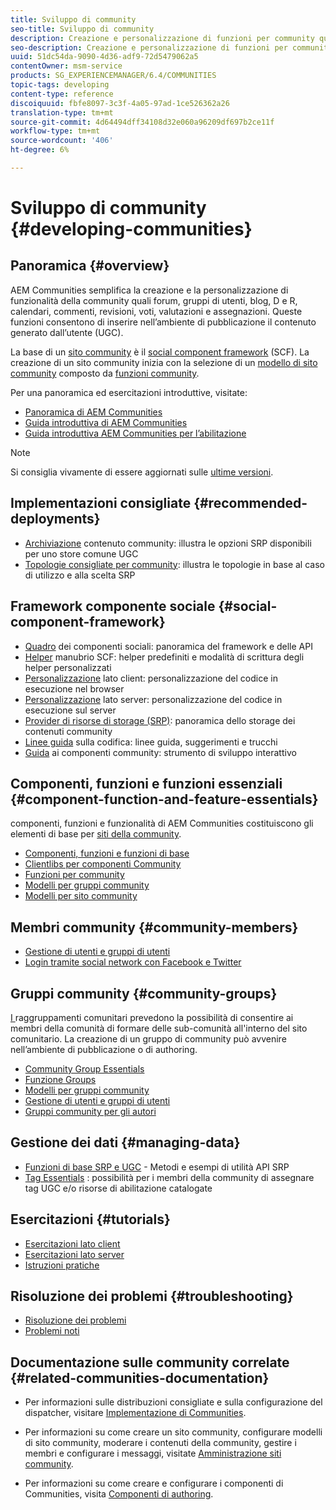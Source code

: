 ```yaml
---
title: Sviluppo di community
seo-title: Sviluppo di community
description: Creazione e personalizzazione di funzioni per community quali forum, gruppi di utenti e altro
seo-description: Creazione e personalizzazione di funzioni per community quali forum, gruppi di utenti e altro
uuid: 51dc54da-9090-4d36-adf9-72d5479062a5
contentOwner: msm-service
products: SG_EXPERIENCEMANAGER/6.4/COMMUNITIES
topic-tags: developing
content-type: reference
discoiquuid: fbfe8097-3c3f-4a05-97ad-1ce526362a26
translation-type: tm+mt
source-git-commit: 4d64494dff34108d32e060a96209df697b2ce11f
workflow-type: tm+mt
source-wordcount: '406'
ht-degree: 6%

---
```



# Sviluppo di community {#developing-communities}

## Panoramica {#overview}

 AEM Communities semplifica la creazione e la personalizzazione di funzionalità della community quali forum, gruppi di utenti, blog, D e R, calendari, commenti, revisioni, voti, valutazioni e assegnazioni. Queste funzioni consentono di inserire nell’ambiente di pubblicazione il contenuto generato dall’utente (UGC).

La base di un [sito community](overview.md#communitiessites) è il [social component framework](scf.md) (SCF). La creazione di un sito community inizia con la selezione di un [modello di sito community](sites-console.md) composto da [funzioni community](functions.md).

Per una panoramica ed esercitazioni introduttive, visitate:

* [ Panoramica di AEM Communities](overview.md)
* [Guida introduttiva di AEM Communities](getting-started.md)
* [Guida introduttiva  AEM Communities per l’abilitazione](getting-started-enablement.md)

>[!NOTE]
>
>Si consiglia vivamente di essere aggiornati sulle [ultime versioni](deploy-communities.md#latest-releases).

## Implementazioni consigliate {#recommended-deployments}

* [Archiviazione](working-with-srp.md) contenuto community: illustra le opzioni SRP disponibili per uno store comune UGC
* [Topologie consigliate per community](topologies.md): illustra le topologie in base al caso di utilizzo e alla scelta SRP

## Framework componente sociale {#social-component-framework}

* [Quadro](scf.md) dei componenti sociali: panoramica del framework e delle API
* [Helper](handlebars-helpers.md) manubrio SCF: helper predefiniti e modalità di scrittura degli helper personalizzati
* [Personalizzazione](client-customize.md) lato client: personalizzazione del codice in esecuzione nel browser
* [Personalizzazione](server-customize.md) lato server: personalizzazione del codice in esecuzione sul server
* [Provider di risorse di storage (SRP)](srp.md): panoramica dello storage dei contenuti community
* [Linee guida](code-guide.md) sulla codifica: linee guida, suggerimenti e trucchi
* [Guida](components-guide.md) ai componenti community: strumento di sviluppo interattivo

## Componenti, funzioni e funzioni essenziali {#component-function-and-feature-essentials}

 componenti, funzioni e funzionalità di AEM Communities costituiscono gli elementi di base per [siti della community](sites-console.md).

* [Componenti, funzioni e funzioni di base](essentials.md)
* [Clientlibs per componenti Community](clientlibs.md)
* [Funzioni per community](functions.md)
* [Modelli per gruppi community](tools-groups.md)
* [Modelli per sito community](sites.md)

## Membri community {#community-members}

* [Gestione di utenti e gruppi di utenti](users.md)
* [Login tramite social network con Facebook e Twitter](social-login.md)

## Gruppi community {#community-groups}

[I ](overview.md#communitygroups) raggruppamenti comunitari prevedono la possibilità di consentire ai membri della comunità di formare delle sub-comunità all&#39;interno del sito comunitario. La creazione di un gruppo di community può avvenire nell’ambiente di pubblicazione o di authoring.

* [Community Group Essentials](essentials-groups.md)
* [Funzione Groups](functions.md#groups-function)
* [Modelli per gruppi community](tools-groups.md)
* [Gestione di utenti e gruppi di utenti](users.md)
* [Gruppi community per gli autori](creating-groups.md)

## Gestione dei dati {#managing-data}

* [Funzioni di base SRP e UGC](srp-and-ugc.md)  - Metodi e esempi di utilità API SRP
* [Tag Essentials](tag.md) : possibilità per i membri della community di assegnare tag UGC e/o risorse di abilitazione catalogate

## Esercitazioni {#tutorials}

* [Esercitazioni lato client](tutorials.md#client-side-customization)
* [Esercitazioni lato server](tutorials.md#server-side-customization)
* [Istruzioni pratiche](tutorials.md#how-to-instructions)

## Risoluzione dei problemi {#troubleshooting}

* [Risoluzione dei problemi](troubleshooting.md)
* [Problemi noti](/help/release-notes/known-issues.md)

## Documentazione sulle community correlate {#related-communities-documentation}

* Per informazioni sulle distribuzioni consigliate e sulla configurazione del dispatcher, visitare [Implementazione di Communities](deploy-communities.md).

* Per informazioni su come creare un sito community, configurare modelli di sito community, moderare i contenuti della community, gestire i membri e configurare i messaggi, visitate [Amministrazione siti community](administer-landing.md).

* Per informazioni su come creare e configurare i componenti di Communities, visita [Componenti di authoring](author-communities.md).

